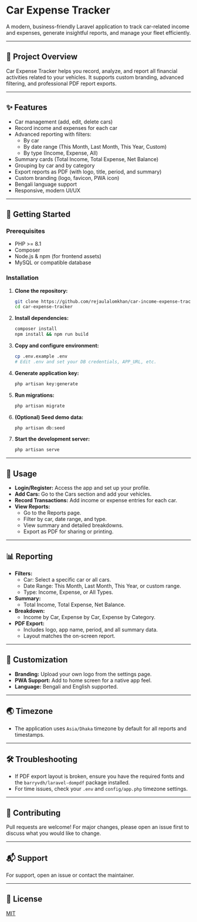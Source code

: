 # Car Expense Tracker

A modern, business-friendly Laravel application to track car-related income and expenses, generate insightful reports, and manage your fleet efficiently.

---

## 🚗 Project Overview
Car Expense Tracker helps you record, analyze, and report all financial activities related to your vehicles. It supports custom branding, advanced filtering, and professional PDF report exports.

---

## ✨ Features
- Car management (add, edit, delete cars)
- Record income and expenses for each car
- Advanced reporting with filters:
  - By car
  - By date range (This Month, Last Month, This Year, Custom)
  - By type (Income, Expense, All)
- Summary cards (Total Income, Total Expense, Net Balance)
- Grouping by car and by category
- Export reports as PDF (with logo, title, period, and summary)
- Custom branding (logo, favicon, PWA icon)
- Bengali language support
- Responsive, modern UI/UX

---

## 🚀 Getting Started

### Prerequisites
- PHP >= 8.1
- Composer
- Node.js & npm (for frontend assets)
- MySQL or compatible database

### Installation
1. **Clone the repository:**
   ```bash
   git clone https://github.com/rejaulalomkhan/car-income-expense-tracker-with-documents.git
   cd car-expense-tracker
   ```
2. **Install dependencies:**
   ```bash
   composer install
   npm install && npm run build
   ```
3. **Copy and configure environment:**
   ```bash
   cp .env.example .env
   # Edit .env and set your DB credentials, APP_URL, etc.
   ```
4. **Generate application key:**
   ```bash
   php artisan key:generate
   ```
5. **Run migrations:**
   ```bash
   php artisan migrate
   ```
6. **(Optional) Seed demo data:**
   ```bash
   php artisan db:seed
   ```
7. **Start the development server:**
   ```bash
   php artisan serve
   ```

---

## 📝 Usage
- **Login/Register:** Access the app and set up your profile.
- **Add Cars:** Go to the Cars section and add your vehicles.
- **Record Transactions:** Add income or expense entries for each car.
- **View Reports:**
  - Go to the Reports page.
  - Filter by car, date range, and type.
  - View summary and detailed breakdowns.
  - Export as PDF for sharing or printing.

---

## 📊 Reporting
- **Filters:**
  - Car: Select a specific car or all cars.
  - Date Range: This Month, Last Month, This Year, or custom range.
  - Type: Income, Expense, or All Types.
- **Summary:**
  - Total Income, Total Expense, Net Balance.
- **Breakdown:**
  - Income by Car, Expense by Car, Expense by Category.
- **PDF Export:**
  - Includes logo, app name, period, and all summary data.
  - Layout matches the on-screen report.

---

## 🎨 Customization
- **Branding:** Upload your own logo from the settings page.
- **PWA Support:** Add to home screen for a native app feel.
- **Language:** Bengali and English supported.

---

## 🌏 Timezone
- The application uses `Asia/Dhaka` timezone by default for all reports and timestamps.

---

## 🛠️ Troubleshooting
- If PDF export layout is broken, ensure you have the required fonts and the `barryvdh/laravel-dompdf` package installed.
- For time issues, check your `.env` and `config/app.php` timezone settings.

---

## 🤝 Contributing
Pull requests are welcome! For major changes, please open an issue first to discuss what you would like to change.

---

## 📬 Support
For support, open an issue or contact the maintainer.

---

## 📄 License
[MIT](LICENSE)
